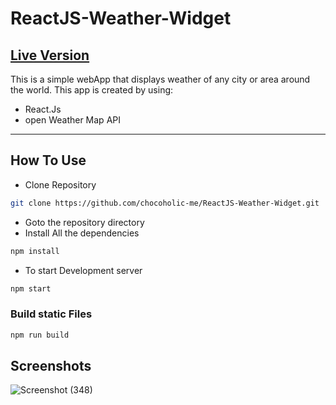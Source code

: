 # ReactJS-Weather-Widget
## [Live Version](http://www.weather-widget.bhushankolhe.com/ "Weather-Widget")
This is a simple webApp that displays weather of any city or area around the world. This app is created by using:
 * React.Js
 * open Weather Map API
___

## How To Use
 * Clone Repository
 ```bash
git clone https://github.com/chocoholic-me/ReactJS-Weather-Widget.git
 ```
 * Goto the repository directory
 * Install All the dependencies
 ```bash
npm install
 ```
 * To start Development server
 ```bash
 npm start
 ```
### Build static Files
```bash 
npm run build
```

## Screenshots
![Screenshot (348)](https://user-images.githubusercontent.com/32388461/65273563-0b44ed80-db3f-11e9-8d3b-8d68f5465166.png)
